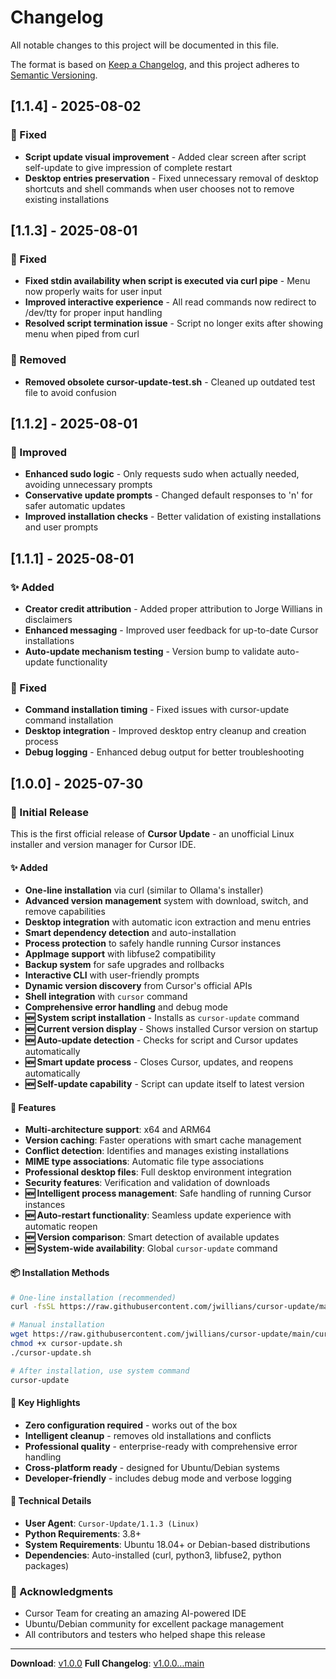 # Changelog

All notable changes to this project will be documented in this file.

The format is based on [Keep a Changelog](https://keepachangelog.com/en/1.0.0/),
and this project adheres to [Semantic Versioning](https://semver.org/spec/v2.0.0.html).

## [1.1.4] - 2025-08-02

### 🐛 Fixed
- **Script update visual improvement** - Added clear screen after script self-update to give impression of complete restart
- **Desktop entries preservation** - Fixed unnecessary removal of desktop shortcuts and shell commands when user chooses not to remove existing installations

## [1.1.3] - 2025-08-01

### 🐛 Fixed
- **Fixed stdin availability when script is executed via curl pipe** - Menu now properly waits for user input
- **Improved interactive experience** - All read commands now redirect to /dev/tty for proper input handling
- **Resolved script termination issue** - Script no longer exits after showing menu when piped from curl

### 🧹 Removed
- **Removed obsolete cursor-update-test.sh** - Cleaned up outdated test file to avoid confusion

## [1.1.2] - 2025-08-01

### 🔧 Improved
- **Enhanced sudo logic** - Only requests sudo when actually needed, avoiding unnecessary prompts
- **Conservative update prompts** - Changed default responses to 'n' for safer automatic updates
- **Improved installation checks** - Better validation of existing installations and user prompts

## [1.1.1] - 2025-08-01

### ✨ Added
- **Creator credit attribution** - Added proper attribution to Jorge Willians in disclaimers
- **Enhanced messaging** - Improved user feedback for up-to-date Cursor installations
- **Auto-update mechanism testing** - Version bump to validate auto-update functionality

### 🐛 Fixed
- **Command installation timing** - Fixed issues with cursor-update command installation
- **Desktop integration** - Improved desktop entry cleanup and creation process
- **Debug logging** - Enhanced debug output for better troubleshooting

## [1.0.0] - 2025-07-30

### 🎉 Initial Release

This is the first official release of **Cursor Update** - an unofficial Linux installer and version manager for Cursor IDE.

#### ✨ Added
- **One-line installation** via curl (similar to Ollama's installer)
- **Advanced version management** system with download, switch, and remove capabilities
- **Desktop integration** with automatic icon extraction and menu entries
- **Smart dependency detection** and auto-installation
- **Process protection** to safely handle running Cursor instances
- **AppImage support** with libfuse2 compatibility
- **Backup system** for safe upgrades and rollbacks
- **Interactive CLI** with user-friendly prompts
- **Dynamic version discovery** from Cursor's official APIs
- **Shell integration** with `cursor` command
- **Comprehensive error handling** and debug mode
- **🆕 System script installation** - Installs as `cursor-update` command
- **🆕 Current version display** - Shows installed Cursor version on startup
- **🆕 Auto-update detection** - Checks for script and Cursor updates automatically
- **🆕 Smart update process** - Closes Cursor, updates, and reopens automatically
- **🆕 Self-update capability** - Script can update itself to latest version

#### 🚀 Features
- **Multi-architecture support**: x64 and ARM64
- **Version caching**: Faster operations with smart cache management
- **Conflict detection**: Identifies and manages existing installations
- **MIME type associations**: Automatic file type associations
- **Professional desktop files**: Full desktop environment integration
- **Security features**: Verification and validation of downloads
- **🆕 Intelligent process management**: Safe handling of running Cursor instances
- **🆕 Auto-restart functionality**: Seamless update experience with automatic reopen
- **🆕 Version comparison**: Smart detection of available updates
- **🆕 System-wide availability**: Global `cursor-update` command

#### 📦 Installation Methods
```bash
# One-line installation (recommended)
curl -fsSL https://raw.githubusercontent.com/jwillians/cursor-update/main/cursor-update.sh | bash

# Manual installation
wget https://raw.githubusercontent.com/jwillians/cursor-update/main/cursor-update.sh
chmod +x cursor-update.sh
./cursor-update.sh

# After installation, use system command
cursor-update
```

#### 🎯 Key Highlights
- **Zero configuration required** - works out of the box
- **Intelligent cleanup** - removes old installations and conflicts
- **Professional quality** - enterprise-ready with comprehensive error handling
- **Cross-platform ready** - designed for Ubuntu/Debian systems
- **Developer-friendly** - includes debug mode and verbose logging

#### 🔧 Technical Details
- **User Agent**: `Cursor-Update/1.1.3 (Linux)`
- **Python Requirements**: 3.8+
- **System Requirements**: Ubuntu 18.04+ or Debian-based distributions
- **Dependencies**: Auto-installed (curl, python3, libfuse2, python packages)

### 🙏 Acknowledgments
- Cursor Team for creating an amazing AI-powered IDE
- Ubuntu/Debian community for excellent package management
- All contributors and testers who helped shape this release

---

**Download**: [v1.0.0](https://github.com/jwillians/cursor-update/releases/tag/v1.0.0)
**Full Changelog**: [v1.0.0...main](https://github.com/jwillians/cursor-update/compare/v1.0.0...main)